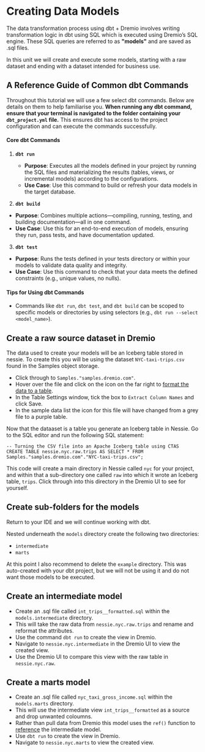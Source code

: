 # Creating Data Models

The data transformation process using dbt + Dremio involves writing transformation logic in dbt using SQL which is executed using Dremio’s SQL engine. These SQL queries are referred to as **"models"** and are saved as .sql files. 

In this unit we will create and execute some models, starting with a raw dataset and ending with a dataset intended for business use.

## A Reference Guide of Common dbt Commands

Throughout this tutorial we will use a few select dbt commands. Below are details on them to help familiarise you. **When running any dbt command, ensure that your terminal is navigated to the folder containing your `dbt_project.yml` file.** This ensures dbt has access to the project configuration and can execute the commands successfully.

#### **Core dbt Commands**

1. **`dbt run`**
   - **Purpose**: Executes all the models defined in your project by running the SQL files and materializing the results (tables, views, or incremental models) according to the configurations.
   - **Use Case**: Use this command to build or refresh your data models in the target database.

2. **`dbt build`**

- **Purpose**: Combines multiple actions—compiling, running, testing, and building documentation—all in one command.
- **Use Case**: Use this for an end-to-end execution of models, ensuring they run, pass tests, and have documentation updated.

3. **`dbt test`**

- **Purpose**: Runs the tests defined in your tests directory or within your models to validate data quality and integrity.
- **Use Case**: Use this command to check that your data meets the defined constraints (e.g., unique values, no nulls).

#### Tips for Using dbt Commands

- Commands like `dbt run`, `dbt test`, and `dbt build` can be scoped to specific models or directories by using selectors (e.g., `dbt run --select <model_name>`).


## Create a raw source dataset in Dremio

The data used to create your models will be an Iceberg table stored in nessie. To create this you will be using the dataset `NYC-taxi-trips.csv` found in the Samples object storage. 

- Click through to `Samples."samples.dremio.com"`. 
- Hover over the file and click on the icon on the far right to [format the data to a table](https://docs.dremio.com/current/sonar/data-sources/entity-promotion/).
- In the Table Settings window, tick the box to `Extract Column Names` and click Save.
- In the sample data list the icon for this file will have changed from a grey file to a purple table.

Now that the dataaset is a table you generate an Iceberg table in Nessie. Go to the SQL editor and run the following SQL statement:

```
-- Turning the CSV file into an Apache Iceberg table using CTAS
CREATE TABLE nessie.nyc.raw.trips AS SELECT * FROM Samples."samples.dremio.com"."NYC-taxi-trips.csv";
```

This code will create a main directory in Nessie called `nyc` for your project, and within that a sub-directory one called `raw` into which it wrote an Iceberg table, `trips`. Click through into this directory in the Dremio UI to see for yourself.


## Create sub-folders for the models

Return to your IDE and we will continue working with dbt.

Nested underneath the `models` directory create the following two directories:
 - `intermediate`
 - `marts`

At this point I also recommend to delete the `example` directory. This was auto-created with your dbt project, but we will not be using it and do not want those models to be executed.

## Create an intermediate model

- Create an .sql file called `int_trips__formatted.sql` within the `models.intermediate` directory. 
- This will take the raw data from `nessie.nyc.raw.trips` and rename and reformat the attributes.
- Use the command `dbt run` to create the view in Dremio.
- Navigate to `nessie.nyc.intermediate` in the Dremio UI to view the created view.
- Use the Dremio UI to compare this view with the raw table in `nessie.nyc.raw`.

## Create a marts model

- Create an .sql file called `nyc_taxi_gross_income.sql` within the `models.marts` directory. 
- This will use the intermediate view `int_trips__formatted` as a source and drop unwanted coloumns.
- Rather than pull data from Dremio this model uses the `ref()` function to [reference](https://docs.getdbt.com/reference/dbt-jinja-functions/ref) the intermediate model. 
- Use `dbt run` to create the view in Dremio.
- Navigate to `nessie.nyc.marts` to view the created view.